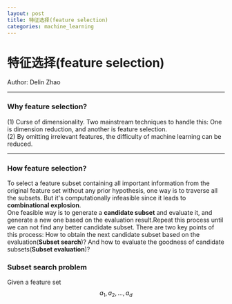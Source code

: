 ```yaml
---
layout: post
title: 特征选择(feature selection)
categories: machine_learning
---
```


# 特征选择(feature selection)

Author: Delin Zhao

---

### Why feature selection?

(1) Curse of dimensionality. Two mainstream techniques to handle this: One is dimension reduction, and another is feature selection.  
(2) By omitting irrelevant features, the difficulty of machine learning can be reduced.  

---

### How feature selection?
To select a feature subset containing all important information from the original feature set without any prior hypothesis, one
way is to traverse all the subsets. But it's computationally infeasible since it leads to **combinational explosion**.  
One feasible way is to generate a **candidate subset** and evaluate it, and generate a new one based on the evaluation result.Repeat
this process until we can not find any better candidate subset. There are two key points of this process: How to obtain the next candidate 
subset based on the evaluation(**Subset search**)? And how to evaluate the goodness of candidate subsets(**Subset evaluation**)?

### Subset search problem
Given a feature set $${a_{1},a_{2},...,a_{d}}$$
